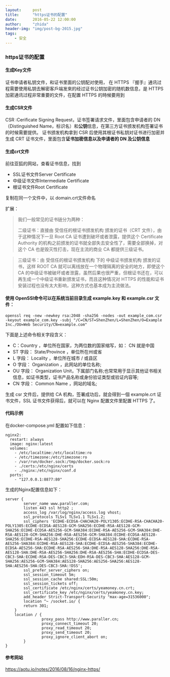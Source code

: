```yaml
---
layout:     post
title:      "https证书的配置"
date:       2016-05-22 12:00:00
author:     "zhida"
header-img: "img/post-bg-2015.jpg"
tags:
    - 安全
---
```


### https证书的配置

#### 生成Key文件

证书申请者私钥文件，和证书里面的公钥配对使用，
在 HTTPS 『握手』通讯过程需要使用私钥去解密客戶端发來的经过证书公钥加密的随机数信息，是 HTTPS 加密通讯过程非常重要的文件，在配置 HTTPS 的時候要用到

#### 生成CSR文件

CSR :Cerificate Signing Request，证书签署请求文件，里面包含申请者的 DN（Distinguished Name，标识名）和**公钥**信息，在第三方证书颁发机构签署证书的时候需要提供。
证书颁发机构拿到 CSR 后使用其根证书私钥对证书进行加密并生成 CRT 证书文件，里面包含**证书加密信息以及申请者的 DN 及公钥信息**

#### 生成crt文件

前往亚狐的网站，查看证书信息，找到

- SSL证书文件Server Certificate
- 中级证书文件Intermediate Certificate
- 根证书文件Root Certificate

复制在同一个文件中，以 domain.crt文件命名

扩展：
>
>我们一般常见的证书链分为两种：
>
>二级证书：直接由 受信任的根证书颁发机构 颁发的证书（CRT 文件），由于这种情况下一旦 Root CA 证书遭到破坏或者泄露，提供这个 Certificate Authority 的机构之前颁发的证书就全部失去安全性了，需要全部换掉，对这个 CA 也是毁灭性打击，现在主流的商业 CA 都提供三级证书。

>三级证书：由 受信任的根证书颁发机构 下的 中级证书颁发机构 颁发的证书，这样 ROOT CA 就可以离线放在一个物理隔离的安全的地方，即使这个 CA 的中级证书被破坏或者泄露，虽然后果也很严重，但根证书还在，可以再生成一个中级证书重新颁发证书，而且这种情况对 HTTPS 的性能和证书安装过程也没有太大影响，这种方式也基本成为主流做法。
>


 

#### 使用 OpenSSl命令可以在系统当前目录生成 example.key 和 example.csr 文件：
```
openssl req -new -newkey rsa:2048 -sha256 -nodes -out example_com.csr -keyout example_com.key -subj "/C=CN/ST=ShenZhen/L=ShenZhen/O=Example Inc./OU=Web Security/CN=example.com"

```

下面是上述命令相关字段含义：

- C：Country ，单位所在国家，为两位数的国家缩写，如： CN 就是中国
- ST 字段： State/Province ，单位所在州或省
- L 字段： Locality ，单位所在城市 / 或县区
- O 字段： Organization ，此网站的单位名称;
- OU 字段： Organization Unit，下属部门名称;也常常用于显示其他证书相关信息，如证书类型，证书产品名称或身份验证类型或验证内容等;
- CN 字段： Common Name ，网站的域名;

生成 csr 文件后，提供给 CA 机构，签署成功后，就会得到一個 example.crt 证书文件，SSL 证书文件获得后，就可以在 Nginx 配置文件里配置 HTTPS 了。


#### 代码示例

在docker-compose.yml 配置如下信息：

```
nginx2:
  restart: always
  image: nginx:latest
  volumes:
    - /etc/localtime:/etc/localtime:ro
    - /etc/timezone:/etc/timezone:ro
    - /var/run/docker.sock:/tmp/docker.sock:ro
    - ./certs:/etc/nginx/certs
    - ./nginx:/etc/nginx/conf.d
  ports:
    - "127.0.0.1:8877:80"
```

生成的Nginx配置信息如下：

```
server {
        server_name www.paraller.com;
        listen 443 ssl http2 ;
        access_log /var/log/nginx/access.log vhost;
        ssl_protocols TLSv1 TLSv1.1 TLSv1.2;
        ssl_ciphers 'ECDHE-ECDSA-CHACHA20-POLY1305:ECDHE-RSA-CHACHA20-POLY1305:ECDHE-ECDSA-AES128-GCM-SHA256:ECDHE-RSA-AES128-GCM-SHA256:ECDHE-ECDSA-AES256-GCM-SHA384:ECDHE-RSA-AES256-GCM-SHA384:DHE-RSA-AES128-GCM-SHA256:DHE-RSA-AES256-GCM-SHA384:ECDHE-ECDSA-AES128-SHA256:ECDHE-RSA-AES128-SHA256:ECDHE-ECDSA-AES128-SHA:ECDHE-RSA-AES256-SHA384:ECDHE-RSA-AES128-SHA:ECDHE-ECDSA-AES256-SHA384:ECDHE-ECDSA-AES256-SHA:ECDHE-RSA-AES256-SHA:DHE-RSA-AES128-SHA256:DHE-RSA-AES128-SHA:DHE-RSA-AES256-SHA256:DHE-RSA-AES256-SHA:ECDHE-ECDSA-DES-CBC3-SHA:ECDHE-RSA-DES-CBC3-SHA:EDH-RSA-DES-CBC3-SHA:AES128-GCM-SHA256:AES256-GCM-SHA384:AES128-SHA256:AES256-SHA256:AES128-SHA:AES256-SHA:DES-CBC3-SHA:!DSS';
        ssl_prefer_server_ciphers on;
        ssl_session_timeout 5m;
        ssl_session_cache shared:SSL:50m;
        ssl_session_tickets off;
        ssl_certificate /etc/nginx/certs/yeamoney.cn.crt;
        ssl_certificate_key /etc/nginx/certs/yeamoney.cn.key;
        add_header Strict-Transport-Security "max-age=31536000";
       	location ^~ /socket.io/ {
		return 301;
	}
	location / {
                proxy_pass http://www.paraller.cn;
                proxy_connect_timeout 20;
                proxy_read_timeout 20;
                proxy_send_timeout 20;
                proxy_ignore_client_abort on;
        }
}
```

#### 参考网站

https://aotu.io/notes/2016/08/16/nginx-https/ 

